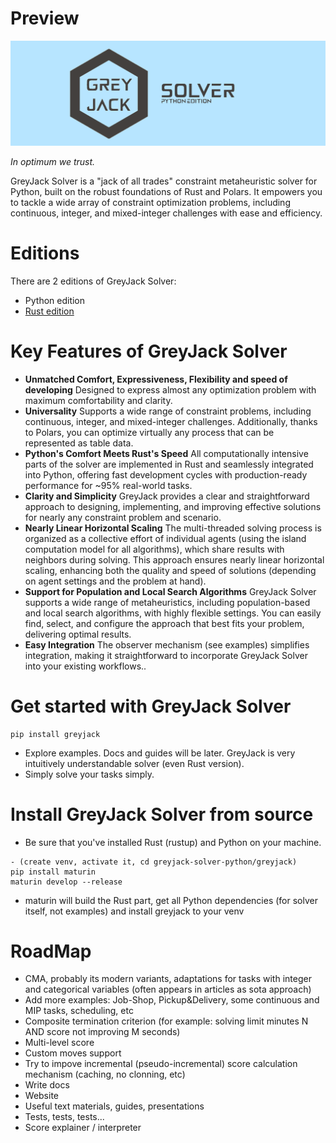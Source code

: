 
# Preview

![](logos/greyjack-python-long-logo.png)

_In optimum we trust._

GreyJack Solver is a "jack of all trades" constraint metaheuristic solver for Python, built on the robust foundations of Rust and Polars. It empowers you to tackle a wide array of constraint optimization problems, including continuous, integer, and mixed-integer challenges with ease and efficiency.

# Editions

There are 2 editions of GreyJack Solver:

- Python edition
- [Rust edition](https://github.com/CameleoGrey/greyjack-solver-rust)

# Key Features of GreyJack Solver

- **Unmatched Comfort, Expressiveness, Flexibility and speed of developing** Designed to express almost any optimization problem with maximum comfortability and clarity.
- **Universality** Supports a wide range of constraint problems, including continuous, integer, and mixed-integer challenges. Additionally, thanks to Polars, you can optimize virtually any process that can be represented as table data.
- **Python's Comfort Meets Rust's Speed** All computationally intensive parts of the solver are implemented in Rust and seamlessly integrated into Python, offering fast development cycles with production-ready performance for ~95% real-world tasks.
- **Clarity and Simplicity** GreyJack provides a clear and straightforward approach to designing, implementing, and improving effective solutions for nearly any constraint problem and scenario.
- **Nearly Linear Horizontal Scaling** The multi-threaded solving process is organized as a collective effort of individual agents (using the island computation model for all algorithms), which share results with neighbors during solving. This approach ensures nearly linear horizontal scaling, enhancing both the quality and speed of solutions (depending on agent settings and the problem at hand).
- **Support for Population and Local Search Algorithms** GreyJack Solver supports a wide range of metaheuristics, including population-based and local search algorithms, with highly flexible settings. You can easily find, select, and configure the approach that best fits your problem, delivering optimal results.
- **Easy Integration**  The observer mechanism (see examples) simplifies integration, making it straightforward to incorporate GreyJack Solver into your existing workflows..

# Get started with GreyJack Solver

```
pip install greyjack
```

- Explore examples. Docs and guides will be later. GreyJack is very intuitively understandable solver (even Rust version).
- Simply solve your tasks simply.

# Install GreyJack Solver from source

- Be sure that you've installed Rust (rustup) and Python on your machine.
```
- (create venv, activate it, cd greyjack-solver-python/greyjack)
pip install maturin
maturin develop --release
```
-  maturin will build the Rust part, get all Python dependencies (for solver itself, not examples) and install greyjack to your venv

# RoadMap
- CMA, probably its modern variants, adaptations for tasks with integer and categorical variables (often appears in articles as sota approach)
- Add more examples: Job-Shop, Pickup&Delivery, some continuous and MIP tasks, scheduling, etc
- Composite termination criterion (for example: solving limit minutes N AND score not improving M seconds)
- Multi-level score
- Custom moves support
- Try to impove incremental (pseudo-incremental) score calculation mechanism (caching, no clonning, etc)
- Write docs
- Website
- Useful text materials, guides, presentations
- Tests, tests, tests...
- Score explainer / interpreter